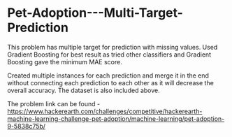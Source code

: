# Pet-Adoption---Multi-Target-Prediction
This problem has multiple target for prediction with missing values.
Used Gradient Boosting for best result as tried other classifiers and Gradient Boosting gave the minimum MAE score.

Created multiple instances for each prediction and merge it in the end without connecting each prediction to each other as it will decrease the overall accuracy.
The dataset is also included above.

The problem link can be found -
https://www.hackerearth.com/challenges/competitive/hackerearth-machine-learning-challenge-pet-adoption/machine-learning/pet-adoption-9-5838c75b/
